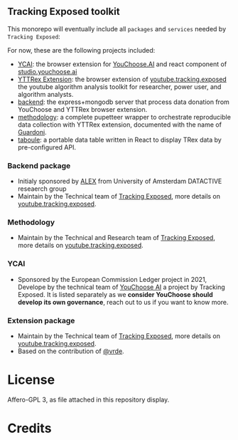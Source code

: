 ## Tracking Exposed toolkit

This monorepo will eventually include all `packages` and `services` needed by `Tracking Exposed`:

For now, these are the following projects included:

- [YCAI](./YCAI/README.md): the browser extension for [YouChoose.AI](https://youchoose.ai) and react component of [studio.youchoose.ai](https://studio.youchoose.ai)
- [YTTRex Extension](./extension/README.md): the browser extension of [youtube.tracking.exposed](https://youtube.tracking.exposed) the youtube algorithm analysis toolkit for researcher, power user, and algorithm analysts.
- [backend](./backend/README.md): the express+mongodb server that process data donation from YouChoose and YTTRex browser extension.
- [methodology](./methodology/README.md): a complete pupetteer wrapper to orchestrate reproducible data collection with YTTRex extension, documented with the name of [Guardoni](https://youtube.tracking.exposed/guardoni).
- [taboule](./packages/taboule/README.md): a portable data table written in React to display TRex data by pre-configured API.

### Backend package

- Initialy sponsored by [ALEX](https://algorithms.exposed) from University of Amsterdam DATACTIVE reseaerch group
- Maintain by the Technical team of [Tracking Exposed](https://tracking.exposed), more details on [youtube.tracking.exposed](https://youtube.tracking.exposed).

### Methodology

- Maintain by the Technical and Research team of [Tracking Exposed](https://tracking.exposed), more details on [youtube.tracking.exposed](https://youtube.tracking.exposed).

### YCAI

- Sponsored by the European Commission Ledger project in 2021, Develope by the technical team of [YouChoose AI](https://youchoose.ai) a project by Tracking Exposed. It is listed separately as we **consider YouChoose should develop its own governance**, reach out to us if you want to know more.

### Extension package

- Maintain by the Technical team of [Tracking Exposed](https://tracking.exposed), more details on [youtube.tracking.exposed](https://youtube.tracking.exposed).
- Based on the contribution of [@vrde](https://github.com/vrde).

# License

Affero-GPL 3, as file attached in this repository display.

# Credits
